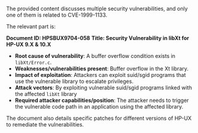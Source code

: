 The provided content discusses multiple security vulnerabilities, and only one of them is related to CVE-1999-1133.

The relevant part is:

**Document ID: HPSBUX9704-058**
**Title: Security Vulnerability in libXt for HP-UX 9.X & 10.X**

*   **Root cause of vulnerability**: A buffer overflow condition exists in `libXt/Error.c`.
*   **Weaknesses/vulnerabilities present**: Buffer overflow in the Xt library.
*   **Impact of exploitation**: Attackers can exploit suid/sgid programs that use the vulnerable library to escalate privileges.
*  **Attack vectors**: By exploiting vulnerable suid/sgid programs linked with the affected `libXt` library
*   **Required attacker capabilities/position**: The attacker needs to trigger the vulnerable code path in an application using the affected library.

The document also details specific patches for different versions of HP-UX to remediate the vulnerabilities.